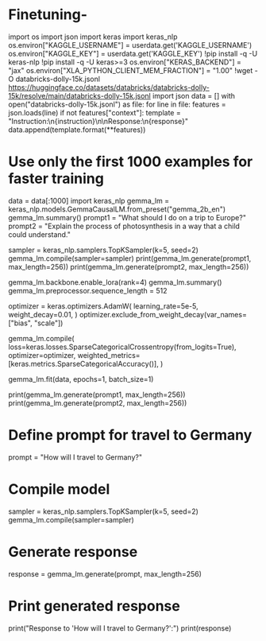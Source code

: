 # Finetuning-
import os
import json
import keras
import keras_nlp
os.environ["KAGGLE_USERNAME"] = userdata.get('KAGGLE_USERNAME')
os.environ["KAGGLE_KEY"] = userdata.get('KAGGLE_KEY')
!pip install -q -U keras-nlp
!pip install -q -U keras>=3
os.environ["KERAS_BACKEND"] = "jax"
os.environ["XLA_PYTHON_CLIENT_MEM_FRACTION"] = "1.00"
!wget -O databricks-dolly-15k.jsonl https://huggingface.co/datasets/databricks/databricks-dolly-15k/resolve/main/databricks-dolly-15k.jsonl
import json
data = []
with open("databricks-dolly-15k.jsonl") as file:
    for line in file:
        features = json.loads(line)
        if not features["context"]:
            template = "Instruction:\n{instruction}\n\nResponse:\n{response}"
            data.append(template.format(**features))

# Use only the first 1000 examples for faster training
data = data[:1000]
import keras_nlp
gemma_lm = keras_nlp.models.GemmaCausalLM.from_preset("gemma_2b_en")
gemma_lm.summary()
prompt1 = "What should I do on a trip to Europe?"
prompt2 = "Explain the process of photosynthesis in a way that a child could understand."

sampler = keras_nlp.samplers.TopKSampler(k=5, seed=2)
gemma_lm.compile(sampler=sampler)
print(gemma_lm.generate(prompt1, max_length=256))
print(gemma_lm.generate(prompt2, max_length=256))

gemma_lm.backbone.enable_lora(rank=4)
gemma_lm.summary()
gemma_lm.preprocessor.sequence_length = 512

optimizer = keras.optimizers.AdamW(
    learning_rate=5e-5,
    weight_decay=0.01,
)
optimizer.exclude_from_weight_decay(var_names=["bias", "scale"])

gemma_lm.compile(
    loss=keras.losses.SparseCategoricalCrossentropy(from_logits=True),
    optimizer=optimizer,
    weighted_metrics=[keras.metrics.SparseCategoricalAccuracy()],
)

gemma_lm.fit(data, epochs=1, batch_size=1)

print(gemma_lm.generate(prompt1, max_length=256))
print(gemma_lm.generate(prompt2, max_length=256))
# Define prompt for travel to Germany
prompt = "How will I travel to Germany?"

# Compile model
sampler = keras_nlp.samplers.TopKSampler(k=5, seed=2)
gemma_lm.compile(sampler=sampler)

# Generate response
response = gemma_lm.generate(prompt, max_length=256)

# Print generated response
print("Response to 'How will I travel to Germany?':")
print(response)

